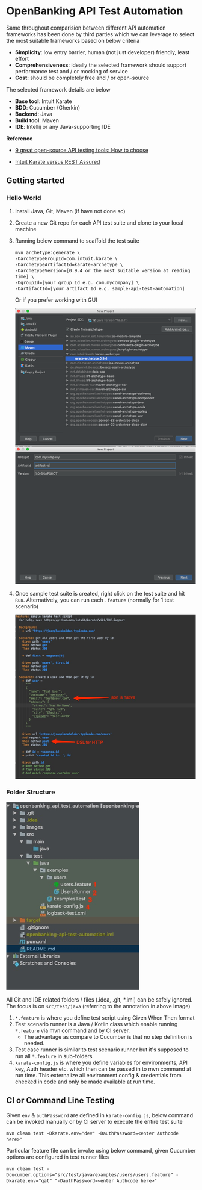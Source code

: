 # OpenBanking API Test Automation 

Same throughout comparision between different API automation frameworks has been done by third parties which we can leverage to select the most suitable frameworks based on below criteria
* **Simplicity**: low entry barrier, human (not just developer) friendly, least effort
* **Comprehensiveness**: ideally the selected framework should support performance test and / or mocking of service
* **Cost**: should be completely free and / or open-source


The selected framework details are below
* **Base tool**: Intuit Karate
* **BDD**: Cucumber (Gherkin) 
* **Backend**: Java
* **Build tool**: Maven
* **IDE**: Intellij or any Java-supporting IDE 

__Reference__

* [9 great open-source API testing tools: How to choose](https://techbeacon.com/app-dev-testing/9-great-open-source-api-testing-tools-how-choose)

* [Intuit Karate versus REST Assured](https://docs.google.com/document/d/1ETTrdMVcBXaPjdKY-_67zCWBsi2Ctc5DIQUIfr02H7A/edit)


## Getting started

### Hello World
1. Install Java, Git, Maven (if have not done so)
2. Create a new Git repo for each API  test suite and clone to your local machine
3. Running below command to scaffold the test suite

    ```
    mvn archetype:generate \
    -DarchetypeGroupId=com.intuit.karate \
    -DarchetypeArtifactId=karate-archetype \
    -DarchetypeVersion=[0.9.4 or the most suitable version at reading time] \
    -DgroupId=[your group Id e.g. com.mycompany] \
    -DartifactId=[your artifact Id e.g. sample-api-test-automation]
    ```
    Or if you prefer working with GUI

    ![Create a new project from maven archetype](images/quick-start-1.png "Create a new project from maven archetype") 
    ![Enter group & artifact Id](images/quick-start-2.png "Enter group & artifact Id") 

4. Once sample test suite is created, right click on the test suite and hit `Run`. Alternatively, you can run each `.feature` (normally for 1 test scenario)

    ![Hello World!](images/karate-hello-world.jpg "Hello World!") 



### Folder Structure

![Folder Structure](images/folder-structure.jpg "Folder Structure") 

All Git and IDE related folders / files (.idea, .git, *.iml) can be safely ignored. The focus is on `src/test/java` (referring to the annotation in above image)

1. `*.feature` is where you define test script using Given When Then format
2. Test scenario runner is a Java / Kotlin class which enable running `*.feature` via mvn command and by CI server. 
    * The advantage as compare to Cucumber is that no step definition is needed.
3. Test case runner is similar to test scenario runner but it's supposed to run all `*.feature` in sub-folders
4. `karate-config.js` is where you define variables for environments, API key, Auth header etc. which then can be passed in to mvn command at run time. This externalize all environment config & credentials from checked in code and only be made available at run time.



## CI or Command Line Testing

Given `env` & `authPassword` are defined in `karate-config.js`, below command can be invoked manually or by CI server to execute the entire test suite

```
mvn clean test -Dkarate.env="dev" -DauthPassword=<enter Authcode here>"
```


Particular feature file can be invoke using below command, given Cucumber options are configured in test runner files
```
mvn clean test -Dcucumber.options="src/test/java/examples/users/users.feature" -Dkarate.env="qat" "-DauthPassword=<enter Authcode here>"
```  


